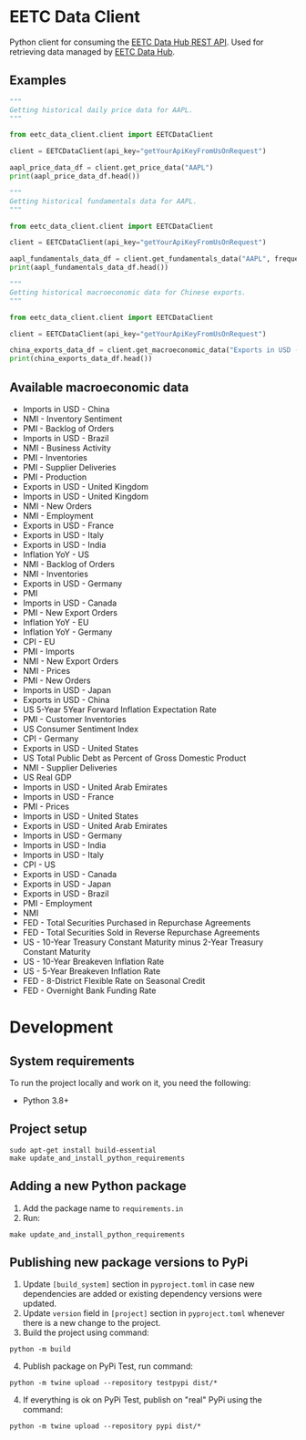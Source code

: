 # EETC Data Client
Python client for consuming the [EETC Data Hub REST API](https://eetc.readme.io/reference/price-data).
Used for retrieving data managed by [EETC Data Hub](https://github.com/east-empire-trading-company/eetc_data_hub).

## Examples
```python
"""
Getting historical daily price data for AAPL.
"""

from eetc_data_client.client import EETCDataClient

client = EETCDataClient(api_key="getYourApiKeyFromUsOnRequest")

aapl_price_data_df = client.get_price_data("AAPL")
print(aapl_price_data_df.head())
```

```python
"""
Getting historical fundamentals data for AAPL.
"""

from eetc_data_client.client import EETCDataClient

client = EETCDataClient(api_key="getYourApiKeyFromUsOnRequest")

aapl_fundamentals_data_df = client.get_fundamentals_data("AAPL", frequency="Quarterly")
print(aapl_fundamentals_data_df.head())
```

```python
"""
Getting historical macroeconomic data for Chinese exports.
"""

from eetc_data_client.client import EETCDataClient

client = EETCDataClient(api_key="getYourApiKeyFromUsOnRequest")

china_exports_data_df = client.get_macroeconomic_data("Exports in USD - China")
print(china_exports_data_df.head())
```

## Available macroeconomic data
- Imports in USD - China
- NMI - Inventory Sentiment
- PMI - Backlog of Orders
- Imports in USD - Brazil
- NMI - Business Activity
- PMI - Inventories
- PMI - Supplier Deliveries
- PMI - Production
- Exports in USD - United Kingdom
- Imports in USD - United Kingdom
- NMI - New Orders
- NMI - Employment
- Exports in USD - France
- Exports in USD - Italy
- Exports in USD - India
- Inflation YoY - US
- NMI - Backlog of Orders
- NMI - Inventories
- Exports in USD - Germany
- PMI
- Imports in USD - Canada
- PMI - New Export Orders
- Inflation YoY - EU
- Inflation YoY - Germany
- CPI - EU
- PMI - Imports
- NMI - New Export Orders
- NMI - Prices
- PMI - New Orders
- Imports in USD - Japan
- Exports in USD - China
- US 5-Year 5Year Forward Inflation Expectation Rate
- PMI - Customer Inventories
- US Consumer Sentiment Index
- CPI - Germany
- Exports in USD - United States
- US Total Public Debt as Percent of Gross Domestic Product
- NMI - Supplier Deliveries
- US Real GDP
- Imports in USD - United Arab Emirates
- Imports in USD - France
- PMI - Prices
- Imports in USD - United States
- Exports in USD - United Arab Emirates
- Imports in USD - Germany
- Imports in USD - India
- Imports in USD - Italy
- CPI - US
- Exports in USD - Canada
- Exports in USD - Japan
- Exports in USD - Brazil
- PMI - Employment
- NMI
- FED - Total Securities Purchased in Repurchase Agreements
- FED - Total Securities Sold in Reverse Repurchase Agreements
- US - 10-Year Treasury Constant Maturity minus 2-Year Treasury Constant Maturity
- US - 10-Year Breakeven Inflation Rate
- US - 5-Year Breakeven Inflation Rate
- FED - 8-District Flexible Rate on Seasonal Credit
- FED - Overnight Bank Funding Rate

# Development

## System requirements
To run the project locally and work on it, you need the following:
- Python 3.8+

## Project setup
```commandline
sudo apt-get install build-essential
make update_and_install_python_requirements
```

## Adding a new Python package
1. Add the package name to `requirements.in`
2. Run:
```commandline
make update_and_install_python_requirements
```

## Publishing new package versions to PyPi
1. Update `[build_system]` section in `pyproject.toml` in case new dependencies are added or existing dependency versions were updated.
2. Update `version` field in `[project]` section in `pyproject.toml` whenever there is a new change to the project.
3. Build the project using command:
```commandline
python -m build
```
4. Publish package on PyPi Test, run command:
```commandline
python -m twine upload --repository testpypi dist/*
```
4. If everything is ok on PyPi Test, publish on "real" PyPi using the command:
```commandline
python -m twine upload --repository pypi dist/*
```

